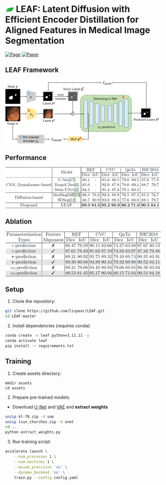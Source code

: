# <img src="assets/images/leaf.png" alt="leaf" style="height:1em; vertical-align:bottom;"/> LEAF: Latent Diffusion with Efficient Encoder Distillation for Aligned Features in Medical Image Segmentation

[![Page](https://img.shields.io/badge/Project-Website-pink?logo=googlechrome&logoColor=white)](https://leafseg.github.io/leaf/)
[![Paper](https://img.shields.io/badge/arXiv-Paper-b31b1b?logo=arxiv&logoColor=white)](https://arxiv.org/abs/2507.18214)

## LEAF Framework
<img src="assets/images/main_pipeline.jpg" alt="leaf_pipeline" style=" vertical-align:bottom;"/>

## Performance
<img src="assets/images/performance.png" alt="leaf_performance" style=" vertical-align:bottom;"/>

## Ablation
<img src="assets/images/ablation.png" alt="leaf_ablation" style=" vertical-align:bottom;"/>

## Setup

1. Clone the repository:
```bash
git clone https://github.com/lispear/LEAF.git
cd LEAF-master
```

2. Install dependencies (requires conda):
```bash
conda create -n leaf python=3.11.11 -y
conda activate leaf
pip install -r requirements.txt 
```

## Training

1. Create assets directory:
```
mkdir assets
cd assets
```

2. Prepare pre-trained models:
- Download [U-Net](https://ommer-lab.com/files/latent-diffusion/lsun_churches.zip) and [VAE](https://ommer-lab.com/files/latent-diffusion/kl-f8.zip) and **extract weights**
```bash
unzip kl-f8.zip -d vae
unzip lsun_churches.zip -d unet
cd ..
python extract_weights.py
```

3. Run training script:
```bash
accelerate launch \
    --num_processes 1 \
    --num_machines 1 \
    --mixed_precision 'no' \
    --dynamo_backend 'no' \
    train.py --config config.yaml
```
